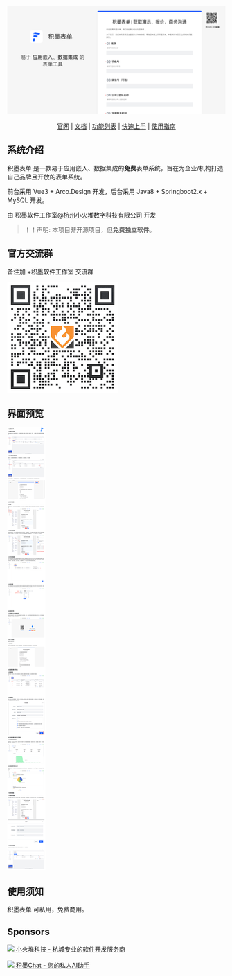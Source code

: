 


![积墨表单介绍](./img/jmForm.png)

<p align="center">
<a href="https://form.xiaohuodui.cn">官网</a> | <a href="https://doc.xiaohuodui.cn/docs/category/%E7%A7%AF%E5%A2%A8%E8%A1%A8%E5%8D%95">文档</a> | <a href="https://doc.xiaohuodui.cn/docs/jmForm/feature">功能列表</a> | <a href="https://doc.xiaohuodui.cn/docs/category/%E5%AE%89%E8%A3%85%E9%83%A8%E7%BD%B2">快速上手</a> | <a href="https://doc.xiaohuodui.cn/docs/jmForm/usage">使用指南</a>
</p>

## 系统介绍

积墨表单 是一款易于应用嵌入、数据集成的**免费**表单系统，旨在为企业/机构打造自己品牌且开放的表单系统。

前台采用 Vue3 + Arco.Design 开发，后台采用 Java8 + Springboot2.x + MySQL 开发。

由 积墨软件工作室@<a href="https://www.xiaohuodui.cn?utm_source=os">杭州小火堆数字科技有限公司</a> 开发

> ！！声明: 本项目非开源项目，但**免费独立软件**。

## 官方交流群

备注加 +积墨软件工作室 交流群

![加群](./img/contact-me.png)

## 界面预览

![界面预览](./img/feature_intro.png)

## 使用须知 

积墨表单 可私用，免费商用。

## Sponsors

<p>
<a href="https://www.xiaohuodui.cn?utm_source=os">
<image src="./img/logoyuan.png" width="32">
小火堆科技 - 杭城专业的软件开发服务商</a> <br> <br>
 <a href="chat.xiaohuodui.cn/"><image src="./img/chat.png" width="32"> 积墨Chat - 您的私人AI助手</a> </p>